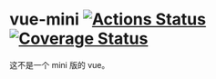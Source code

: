 # vue-mini [![Actions Status](https://github.com/yangmingshan/vue-mini/workflows/CI/badge.svg)](https://github.com/yangmingshan/vue-mini/actions) [![Coverage Status](https://img.shields.io/codecov/c/github/yangmingshan/vue-mini.svg)](https://codecov.io/gh/yangmingshan/vue-mini)
这不是一个 mini 版的 vue。

